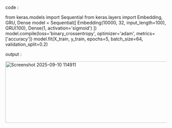 code :

from keras.models import Sequential 
from keras.layers import Embedding, GRU, Dense 
model = Sequential([ 
Embedding(10000, 32, input_length=100), 
GRU(100), 
Dense(1, activation='sigmoid') 
]) 
model.compile(loss='binary_crossentropy', optimizer='adam', metrics=['accuracy']) 
model.fit(X_train, y_train, epochs=5, batch_size=64, validation_split=0.2)

output :

<img width="959" height="193" alt="Screenshot 2025-09-10 114911" src="https://github.com/user-attachments/assets/007a77b3-ea61-441a-b11c-5898af5ab808" />
